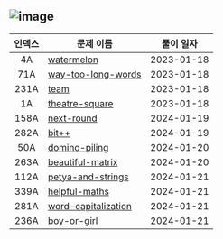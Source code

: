 <!-- Code Forces -->
![image](https://user-images.githubusercontent.com/49322948/159158565-ded8dc03-6676-496d-8496-1f9d05f3fb58.png) 
---
| 인덱스 | 문제 이름 | 풀이 일자 |
|:-:|-|-|
| 4A | [watermelon](./problems/watermelon) | 2023-01-18 |
| 71A | [way-too-long-words](./problems/way-too-long-words)| 2023-01-18 |
| 231A | [team](./problems/team/) | 2023-01-18|
| 1A | [theatre-square](./problems/theatre-square/) | 2023-01-18 |
| 158A | [next-round](./problems/next-round) | 2024-01-19 | 
| 282A | [bit++](./problems/bit++) | 2024-01-19 | 
| 50A | [domino-piling](./problems/domino-piling) | 2024-01-20 | 
| 263A | [beautiful-matrix](./problems/beautiful-matrix) | 2024-01-20 | 
| 112A | [petya-and-strings](./problems/petya-and-strings) | 2024-01-21 | 
| 339A | [helpful-maths](./problems/helpful-maths) | 2024-01-21 | 
| 281A | [word-capitalization](./problems/word-capitalization) | 2024-01-21 | 
| 236A | [boy-or-girl](./problems/boy-or-girl) | 2024-01-21 | 
